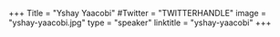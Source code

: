 +++
Title = "Yshay Yaacobi"
#Twitter = "TWITTERHANDLE"
image = "yshay-yaacobi.jpg"
type = "speaker"
linktitle = "yshay-yaacobi"
+++

